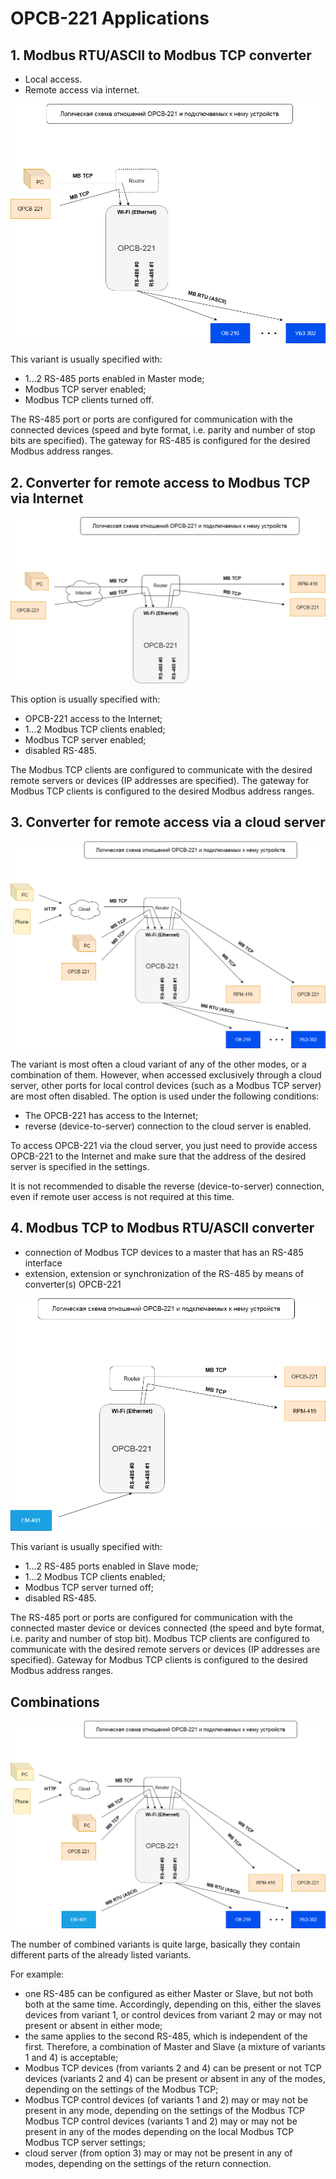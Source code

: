 # OPCB-221 Applications

## 1. Modbus RTU/ASCII to Modbus TCP converter

- Local access.
- Remote access via internet.

![Diagram of using the OPCB-221 as a Modbus RTU/ASCII to Modbus TCP converter](./images/opcb.control.flow.1.png)

This variant is usually specified with:

- 1...2 RS-485 ports enabled in Master mode;
- Modbus TCP server enabled;
- Modbus TCP clients turned off.

The RS-485 port or ports are configured for communication with the connected devices (speed and
byte format, i.e. parity and number of stop bits are specified). The gateway for RS-485 is
configured for the desired Modbus address ranges.

## 2. Converter for remote access to Modbus TCP via Internet

![OPCB-221 application diagram as a converter for remote Modbus TCP access via the Internet](./images/opcb.control.flow.2.png)

This option is usually specified with:

- OPCB-221 access to the Internet;
- 1...2 Modbus TCP clients enabled;
- Modbus TCP server enabled;
- disabled RS-485.

The Modbus TCP clients are configured to communicate with the desired remote servers or devices (IP
addresses are specified). The gateway for Modbus TCP clients is configured to the desired Modbus
address ranges.

## 3. Converter for remote access via a cloud server

![OPCB-221 application diagram as a converter for remote access via a cloud server](./images/opcb.control.flow.3.png)

The variant is most often a cloud variant of any of the other modes, or a combination of them.
However, when accessed exclusively through a cloud server, other ports for local control devices
(such as a Modbus TCP server) are most often disabled. The option is used under the following
conditions:

- The OPCB-221 has access to the Internet;
- reverse (device-to-server) connection to the cloud server is enabled.

To access OPCB-221 via the cloud server, you just need to provide access OPCB-221 to the Internet
and make sure that the address of the desired server is specified in the settings.

It is not recommended to disable the reverse (device-to-server) connection, even if remote user
access is not required at this time.

## 4. Modbus TCP to Modbus RTU/ASCII converter

- connection of Modbus TCP devices to a master that has an RS-485 interface
- extension, extension or synchronization of the RS-485 by means of converter(s) OPCB-221

![Diagram of using the OPCB-221 as a Modbus TCP to Modbus RTU/ASCII converter](./images/opcb.control.flow.4.png)

This variant is usually specified with:

- 1...2 RS-485 ports enabled in Slave mode;
- 1...2 Modbus TCP clients enabled;
- Modbus TCP server turned off;
- disabled RS-485.

The RS-485 port or ports are configured for communication with the connected master device or
devices connected (the speed and byte format, i.e. parity and number of stop bit). Modbus TCP
clients are configured to communicate with the desired remote servers or devices (IP addresses are
specified). Gateway for Modbus TCP clients is configured to the desired Modbus address ranges.

## Combinations

![OPCB-221 all combinations diagram](./images/opcb.control.flow.5.png)

The number of combined variants is quite large, basically they contain different parts of the
already listed variants.

For example:

- one RS-485 can be configured as either Master or Slave, but not both both at the same time.
  Accordingly, depending on this, either the slaves devices from variant 1, or control devices from
  variant 2 may or may not present or absent in either mode;
- the same applies to the second RS-485, which is independent of the first. Therefore, a
  combination of Master and Slave (a mixture of variants 1 and 4) is acceptable;
- Modbus TCP devices (from variants 2 and 4) can be present or not TCP devices (variants 2 and 4)
  can be present or absent in any of the modes, depending on the settings of the Modbus TCP;
- Modbus TCP control devices (of variants 1 and 2) may or may not be present in any mode, depending
  on the settings of the Modbus TCP Modbus TCP control devices (variants 1 and 2) may or may not be
  present in any of the modes depending on the local Modbus TCP Modbus TCP server settings;
- cloud server (from option 3) may or may not be present in any of modes, depending on the settings
  of the return connection.
